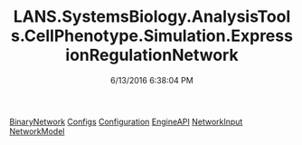 ﻿---
title: LANS.SystemsBiology.AnalysisTools.CellPhenotype.Simulation.ExpressionRegulationNetwork
date: 6/13/2016 6:38:04 PM
---

[BinaryNetwork](T-LANS.SystemsBiology.AnalysisTools.CellPhenotype.Simulation.ExpressionRegulationNetwork.BinaryNetwork.html)
[Configs](T-LANS.SystemsBiology.AnalysisTools.CellPhenotype.Simulation.ExpressionRegulationNetwork.Configs.html)
[Configuration](T-LANS.SystemsBiology.AnalysisTools.CellPhenotype.Simulation.ExpressionRegulationNetwork.Configuration.html)
[EngineAPI](T-LANS.SystemsBiology.AnalysisTools.CellPhenotype.Simulation.ExpressionRegulationNetwork.EngineAPI.html)
[NetworkInput](T-LANS.SystemsBiology.AnalysisTools.CellPhenotype.Simulation.ExpressionRegulationNetwork.NetworkInput.html)
[NetworkModel](T-LANS.SystemsBiology.AnalysisTools.CellPhenotype.Simulation.ExpressionRegulationNetwork.NetworkModel.html)
